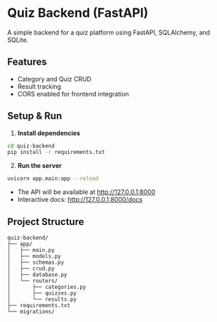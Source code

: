 # Quiz Backend (FastAPI)

A simple backend for a quiz platform using FastAPI, SQLAlchemy, and SQLite.

## Features
- Category and Quiz CRUD
- Result tracking
- CORS enabled for frontend integration

## Setup & Run

1. **Install dependencies**

```bash
cd quiz-backend
pip install -r requirements.txt
```

2. **Run the server**

```bash
uvicorn app.main:app --reload
```

- The API will be available at http://127.0.0.1:8000
- Interactive docs: http://127.0.0.1:8000/docs

## Project Structure

```
quiz-backend/
├── app/
│   ├── main.py
│   ├── models.py
│   ├── schemas.py
│   ├── crud.py
│   ├── database.py
│   └── routers/
│       ├── categories.py
│       ├── quizzes.py
│       └── results.py
├── requirements.txt
└── migrations/
``` 